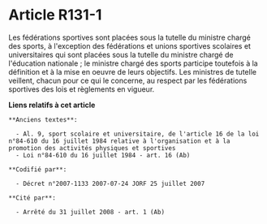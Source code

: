 # Article R131-1

Les fédérations sportives sont placées sous la tutelle du ministre chargé des sports, à l'exception des fédérations et unions
sportives scolaires et universitaires qui sont placées sous la tutelle du ministre chargé de l'éducation nationale ; le
ministre chargé des sports participe toutefois à la définition et à la mise en oeuvre de leurs objectifs. Les ministres de
tutelle veillent, chacun pour ce qui le concerne, au respect par les fédérations sportives des lois et règlements en vigueur.

**Liens relatifs à cet article**

	**Anciens textes**:

	  - Al. 9, sport scolaire et universitaire, de l'article 16 de la loi n°84-610 du 16 juillet 1984 relative à l'organisation et à la promotion des activités physiques et sportives
	  - Loi n°84-610 du 16 juillet 1984 - art. 16 (Ab)

	**Codifié par**:

	  - Décret n°2007-1133 2007-07-24 JORF 25 juillet 2007

	**Cité par**:

	  - Arrêté du 31 juillet 2008 - art. 1 (Ab)
